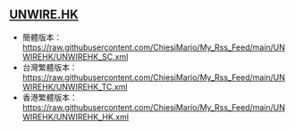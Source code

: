 ## [UNWIRE.HK](https://feeds2.feedburner.com/unwirelife.xml)
- 簡體版本：https://raw.githubusercontent.com/ChiesiMario/My_Rss_Feed/main/UNWIREHK/UNWIREHK_SC.xml
- 台灣繁體版本：https://raw.githubusercontent.com/ChiesiMario/My_Rss_Feed/main/UNWIREHK/UNWIREHK_TC.xml
- 香港繁體版本：https://raw.githubusercontent.com/ChiesiMario/My_Rss_Feed/main/UNWIREHK/UNWIREHK_HK.xml